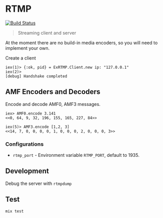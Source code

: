 # RTMP

[![Build Status](https://travis-ci.org/shavit/elixir-rtmp.svg?branch=master)](https://travis-ci.org/shavit/elixir-rtmp)

> Streaming client and server

At the moment there are no build-in media encoders, so you will need to
  implement your own.

Create a client
```
iex(1)> {:ok, pid} = ExRTMP.Client.new ip: "127.0.0.1"
iex(2)> 
[debug] Handshake completed
```

## AMF Encoders and Decoders

Encode and decode AMF0, AMF3 messages.

```
iex> AMF0.encode 3.141
<<0, 64, 9, 32, 196, 155, 165, 227, 84>>
```

```
iex(5)> AMF3.encode [1,2, 3]
<<14, 7, 0, 0, 0, 0, 1, 0, 0, 0, 2, 0, 0, 0, 3>>
```


### Configurations

  * `rtmp_port` - Environment variable `RTMP_PORT`, default to 1935.

## Development

Debug the server with `rtmpdump`

## Test

```
mix test
```
